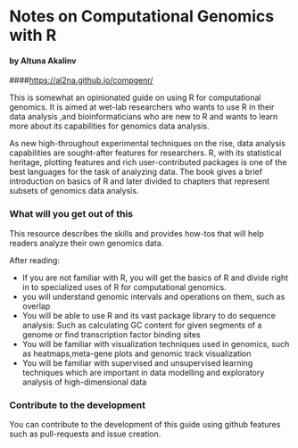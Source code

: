# Notes on Computational Genomics with R
#### by Altuna Akalinv
####https://al2na.github.io/compgenr/

This is somewhat an opinionated guide on using R for computational genomics. It is aimed at wet-lab researchers who wants to use R in their data analysis ,and bioinformaticians who are new to R and wants to learn more about its capabilities for genomics data analysis.

As new high-throughout experimental techniques on the rise, data analysis capabilities are sought-after features for researchers. R, with its statistical heritage, plotting features and rich user-contributed packages is one of the best languages for the task of analyzing data. The book gives a brief introduction on basics of R and later divided to chapters that represent subsets of genomics data analysis.

### What will you get out of this
This resource describes the skills and provides how-tos that will help readers analyze their own genomics data.

After reading:
* If you are not familiar with R, you will get the basics of R and divide right in to specialized uses of R for computational genomics.
* you will understand genomic intervals and operations on them, such as overlap
* You will be able to use R and its vast package library to do sequence analysis: Such as calculating GC content for given segments of a genome or find transcription factor binding sites
* You will be familiar with visualization techniques used in genomics, such as heatmaps,meta-gene plots and genomic track visualization
* You will be familiar with supervised and unsupervised learning techniques which are important in data modelling and exploratory analysis of high-dimensional data



### Contribute to the development
You can contribute to the development of this guide using github features such as pull-requests and issue creation.





